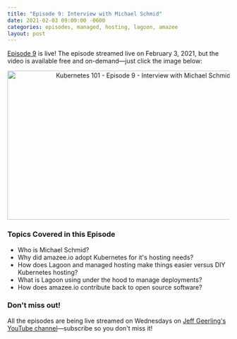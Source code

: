 ```yaml
---
title: "Episode 9: Interview with Michael Schmid"
date: 2021-02-03 09:00:00 -0600
categories: episodes, managed, hosting, lagoon, amazee
layout: post
---
```

[Episode 9](https://www.youtube.com/watch?v=D5QOwhLE3mY) is live! The episode streamed live on February 3, 2021, but the video is available free and on-demand—just click the image below:

<div style="text-align: center;" class="thumb-wrapper">
  <a href="https://www.youtube.com/watch?v=D5QOwhLE3mY">
    <img src="/assets/images/episode-09.jpg" width="600" height="338" alt="Kubernetes 101 - Episode 9 - Interview with Michael Schmid" class="parent-img-responsive"><span></span>
  </a>
</div>

### Topics Covered in this Episode

  - Who is Michael Schmid?
  - Why did amazee.io adopt Kubernetes for it's hosting needs?
  - How does Lagoon and managed hosting make things easier versus DIY Kubernetes hosting?
  - What is Lagoon using under the hood to manage deployments?
  - How does amazee.io contribute back to open source software?

### Don't miss out!

All the episodes are being live streamed on Wednesdays on [Jeff Geerling's YouTube channel](https://www.youtube.com/c/JeffGeerling)—subscribe so you don't miss it!
